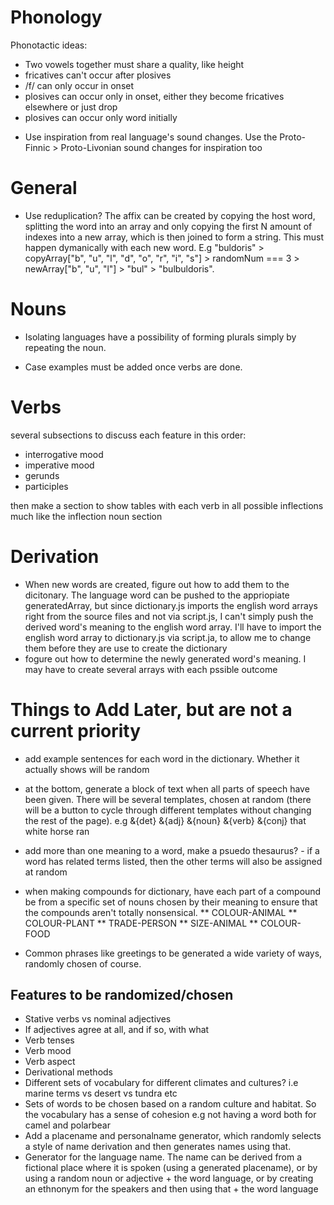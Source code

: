 # Phonology

Phonotactic ideas:

- Two vowels together must share a quality, like height
- fricatives can't occur after plosives
- /f/ can only occur in onset
- plosives can occur only in onset, either they become fricatives elsewhere or just drop
- plosives can occur only word initially
* Use inspiration from real language's sound changes. Use the Proto-Finnic > Proto-Livonian sound changes for inspiration too
  
# General
* Use reduplication? The affix can be created by copying the host word, splitting the word into an array and only copying the first N amount of indexes into a new array, which is then joined to form a string. This must happen dymanically with each new word. E.g "buldoris" > copyArray["b", "u", "l", "d", "o", "r", "i", "s"] > randomNum === 3 > newArray["b", "u", "l"] > "bul" > "bulbuldoris".

# Nouns

* Isolating languages have a possibility of forming plurals simply by repeating the noun.

* Case examples must be added once verbs are done.

# Verbs

several subsections to discuss each feature in this order:

- interrogative mood
- imperative mood
- gerunds
- participles

then make a section to show tables with each verb in all possible
inflections much like the inflection noun section

# Derivation

* When new words are created, figure out how to add them to the dicitonary. The language word can be pushed to the appriopiate generatedArray, but since dictionary.js imports the english word arrays right from the source files and not via script.js, I can't simply push the derived word's meaning to the english word array. I'll have to import the english word array to dictionary.js via script.ja, to allow me to change them before they are use to create the dictionary
* fogure out how to determine the newly generated word's meaning. I may have to create several arrays with each pssible outcome

# Things to Add Later, but are not a current priority

* add example sentences for each word in the dictionary. Whether it actually shows will be random

* at the bottom, generate a block of text when all parts of speech have been
given. There will be several templates, chosen at random (there will be a button
to cycle through different templates without changing the rest of the page). e.g
&{det} &{adj} &{noun} &{verb} &{conj} that white horse ran

* add more than one meaning to a word, make a psuedo thesaurus? - if a word has related
terms listed, then the other terms will also be assigned at random

* when making compounds for dictionary, have each part of a compound be from a specific set of nouns chosen by their meaning to ensure that the compounds aren't totally nonsensical.
** COLOUR-ANIMAL
** COLOUR-PLANT
** TRADE-PERSON
** SIZE-ANIMAL
** COLOUR-FOOD

* Common phrases like greetings to be generated a wide variety of ways, randomly chosen of course.

## Features to be randomized/chosen

- Stative verbs vs nominal adjectives
- If adjectives agree at all, and if so, with what
- Verb tenses
- Verb mood
- Verb aspect
- Derivational methods
- Different sets of vocabulary for different climates and cultures? i.e marine terms vs desert vs tundra etc
- Sets of words to be chosen based on a random culture and habitat. So the vocabulary has a sense of cohesion e.g not having a word both for camel and polarbear
- Add a placename and personalname generator, which randomly selects a style of name derivation and then generates names using that.
- Generator for the language name. The name can be derived from a fictional place where it is spoken (using a generated placename), or by using a random noun or adjective + the word language, or by creating an ethnonym for the speakers and then using that + the word language
